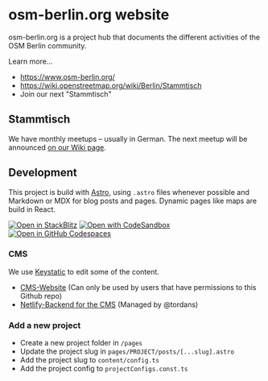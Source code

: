 # osm-berlin.org website

osm-berlin.org is a project hub that documents the different activities of the OSM Berlin community.

Learn more…

- https://www.osm-berlin.org/
- https://wiki.openstreetmap.org/wiki/Berlin/Stammtisch
- Join our next "Stammtisch"

## Stammtisch

We have monthly meetups – usually in German. The next meetup will be announced [on our Wiki page](https://wiki.openstreetmap.org/wiki/Berlin/Stammtisch).

## Development

This project is build with [Astro](https://astro.build/), using `.astro` files whenever possible and Markdown or MDX for blog posts and pages. Dynamic pages like maps are build in React.

[![Open in StackBlitz](https://developer.stackblitz.com/img/open_in_stackblitz.svg)](https://stackblitz.com/github/withastro/astro/tree/latest/examples/blog)
[![Open with CodeSandbox](https://assets.codesandbox.io/github/button-edit-lime.svg)](https://codesandbox.io/p/sandbox/github/withastro/astro/tree/latest/examples/blog)
[![Open in GitHub Codespaces](https://github.com/codespaces/badge.svg)](https://codespaces.new/withastro/astro?devcontainer_path=.devcontainer/blog/devcontainer.json)

### CMS

We use [Keystatic](https://keystatic.com/) to edit some of the content.

- [CMS-Website](https://osm-berlin-keystatic.netlify.app/keystatic) (Can only be used by users that have permissions to this Github repo)
- [Netlify-Backend for the CMS](https://app.netlify.com/sites/osm-berlin-keystatic/overview) (Managed by @tordans)

### Add a new project

- Create a new project folder in `/pages`
- Update the project slug in `pages/PROJECT/posts/[...slug].astro`
- Add the project slug to `content/config.ts`
- Add the project config to `projectConfigs.const.ts`
